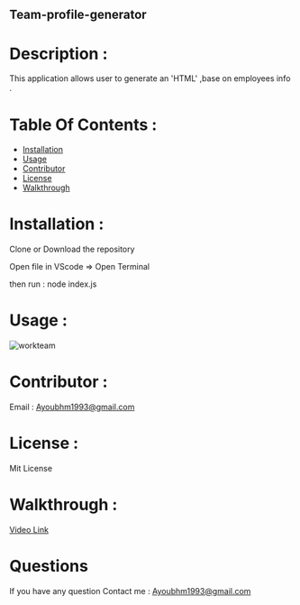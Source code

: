 ## Team-profile-generator
 

  # Description :

  This application allows user to generate an 'HTML' ,base on employees info .


  # Table Of Contents :

  * [Installation](#Installation)
  * [Usage](#Usage)
  * [Contributor](#Contributor)
  * [License](#License)
  * [Walkthrough](#Walkthrough)
  
  
  # Installation :

  Clone or Download the repository 

  Open file in VScode => Open Terminal
  
  
  then run : node index.js

  # Usage :

   ![workteam](https://user-images.githubusercontent.com/70945176/113970219-226c2e80-97fc-11eb-8c3e-f4a7f0125a8e.jpg)



  # Contributor :

  Email : Ayoubhm1993@gmail.com

  # License :

  Mit License

  # Walkthrough :

  [Video Link](https://user-images.githubusercontent.com/70945176/113970270-3b74df80-97fc-11eb-8576-cddb134f2119.mp4)

  # Questions

  If you have any question 
     Contact me :
   Ayoubhm1993@gmail.com
